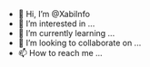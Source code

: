 - 👋 Hi, I’m @XabiInfo
- 👀 I’m interested in ...
- 🌱 I’m currently learning ...
- 💞️ I’m looking to collaborate on ...
- 📫 How to reach me ...

<!---
XabiInfo/XabiInfo is a ✨ special ✨ repository because its `README.md` (this file) appears on your GitHub profile.
You can click the Preview link to take a look at your changes.
--->
